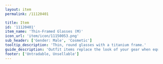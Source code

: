 ```yaml
---
layout: item
permalink: /11120401

title: Item
id: '11120401'
item_name: 'Thin-Framed Glasses (M)'
icon_url: 'item/icon/11150053.png'
sub_header: ['Gender: Male', 'Cosmetic']
tooltip_description: 'Thin, round glasses with a titanium frame.'
guide_description: 'Outfit items replace the look of your gear when equipped.'
footer: ['Untradable, Unsellable']
---
```

